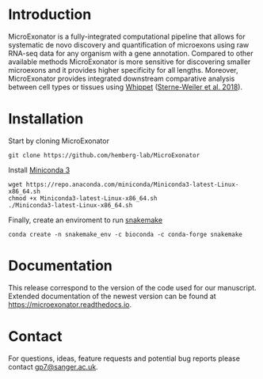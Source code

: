 # Introduction

MicroExonator is a fully-integrated computational pipeline that allows for systematic de novo discovery and quantification of microexons using raw RNA-seq data for any organism with a gene annotation. Compared to other available methods MicroExonator is more sensitive for discovering smaller microexons and it provides higher specificity for all lengths. Moreover, MicroExonator provides integrated downstream comparative analysis between cell types or tissues using [Whippet](https://github.com/timbitz/Whippet.jl) ([Sterne-Weiler et al. 2018](https://doi.org/10.1016/j.molcel.2018.08.018)).


# Installation

Start by cloning MicroExonator

    git clone https://github.com/hemberg-lab/MicroExonator

Install [Miniconda 3](https://docs.conda.io/en/latest/miniconda.html)

    wget https://repo.anaconda.com/miniconda/Miniconda3-latest-Linux-x86_64.sh
    chmod +x Miniconda3-latest-Linux-x86_64.sh 
    ./Miniconda3-latest-Linux-x86_64.sh


Finally, create an enviroment to run [snakemake](https://snakemake.readthedocs.io/en/stable/)

    conda create -n snakemake_env -c bioconda -c conda-forge snakemake
    
    
# Documentation 

This release correspond to the version of the code used for our manuscript. Extended documentation of the newest version can be found at https://microexonator.readthedocs.io.


# Contact

For questions, ideas, feature requests and potential bug reports please contact gp7@sanger.ac.uk.
